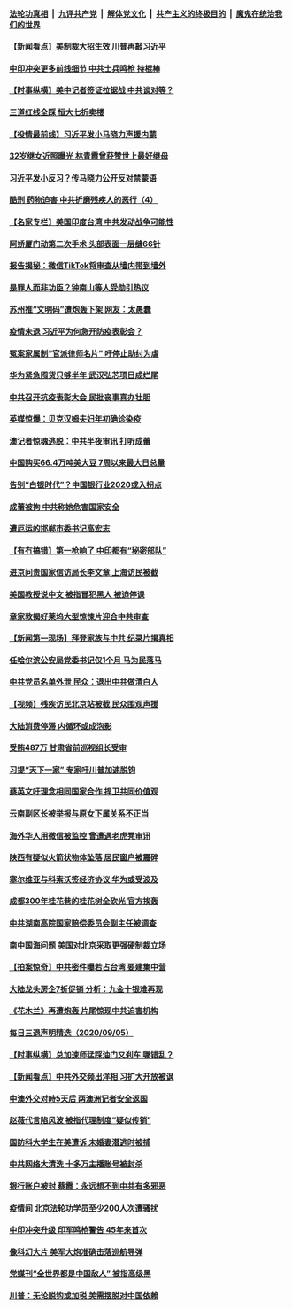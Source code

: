 

####  [法轮功真相](../../../../basic/blob/master/README.md?t=09091232) &nbsp;|&nbsp; [九评共产党](../../../../9ping.md/blob/master/README.md?t=09091232) &nbsp;|&nbsp; [解体党文化](../../../../jtdwh.md/blob/master/README.md?t=09091232)  &nbsp;|&nbsp; [共产主义的终极目的](../../../../gczydzjmd.md/blob/master/README.md?t=09091232) &nbsp;|&nbsp; [魔鬼在统治我们的世界](../../../../mgztzwmdsj.md/blob/master/README.md?t=09091232) 


#### [【新闻看点】美制裁大招生效 川普再敲习近平](../pages/nsc413/n12389839.md?t=09091232) 

#### [中印冲突更多前线细节 中共士兵鸣枪 持棍棒](../pages/nsc413/n12389887.md?t=09091232) 

#### [【时事纵横】美中记者签证拉锯战 中共谈对等？](../pages/nsc413/n12389716.md?t=09091232) 

#### [三道红线全踩 恒大七折卖楼](../pages/nsc413/n12390164.md?t=09091232) 

#### [【役情最前线】习近平发小马晓力声援内蒙](../pages/nsc413/n12389694.md?t=09091232) 

#### [32岁继女近照曝光 林青霞曾获赞世上最好继母](../pages/nsc413/n12389885.md?t=09091232) 

#### [习近平发小反习？传马晓力公开反对禁蒙语](../pages/nsc413/n12389738.md?t=09091232) 

#### [酷刑 药物迫害 中共折磨残疾人的恶行（4）](../pages/nsc413/n12388474.md?t=09091232) 

#### [【名家专栏】美国印度台湾 中共发动战争可能性](../pages/nsc413/n12388965.md?t=09091232) 

#### [阿娇厦门动第二次手术 头部表面一层缝66针](../pages/nsc413/n12389717.md?t=09091232) 

#### [报告揭秘：微信TikTok将审查从墙内带到墙外](../pages/nsc413/n12389833.md?t=09091232) 

#### [是罪人而非功臣？钟南山等人受勋引热议](../pages/nsc413/n12389845.md?t=09091232) 

#### [苏州推“文明码”遭炮轰下架 网友：太愚蠢](../pages/nsc413/n12389725.md?t=09091232) 

#### [疫情未退 习近平为何急开防疫表彰会？](../pages/nsc413/n12389565.md?t=09091232) 

#### [冤案家属制“官派律师名片” 吁停止助纣为虐](../pages/nsc413/n12389595.md?t=09091232) 

#### [华为紧急囤货只够半年 武汉弘芯项目成烂尾](../pages/nsc413/n12389320.md?t=09091232) 

#### [中共召开抗疫表彰大会 民批丧事喜办壮胆](../pages/nsc413/n12389331.md?t=09091232) 

#### [英媒惊爆：贝克汉姆夫妇年初确诊染疫](../pages/nsc413/n12389526.md?t=09091232) 

#### [澳记者惊魂逃脱：中共半夜审讯 打听成蕾](../pages/nsc413/n12389517.md?t=09091232) 

#### [中国购买66.4万吨美大豆 7周以来最大日总量](../pages/nsc413/n12389469.md?t=09091232) 

#### [告别“白银时代”？中国银行业2020或入拐点](../pages/nsc413/n12388964.md?t=09091232) 

#### [成蕾被拘 中共称她危害国家安全](../pages/nsc413/n12389197.md?t=09091232) 

#### [遭厄运的邯郸市委书记高宏志](../pages/nsc413/n12386805.md?t=09091232) 

#### [【有冇搞错】第一枪响了 中印都有“秘密部队”](../pages/nsc413/n12389227.md?t=09091232) 

#### [进京问责国家信访局长李文章 上海访民被截](../pages/nsc413/n12389177.md?t=09091232) 

#### [美国教授说中文 被指冒犯黑人 被迫停课](../pages/nsc413/n12388889.md?t=09091232) 

#### [章家敦揭好莱坞大型惊悚片迎合中共审查](../pages/nsc413/n12388689.md?t=09091232) 

#### [【新闻第一现场】拜登家族与中共 纪录片揭真相](../pages/nsc413/n12388103.md?t=09091232) 

#### [任哈尔滨公安局党委书记仅1个月 马为民落马](../pages/nsc413/n12388738.md?t=09091232) 

#### [中共党员名单外泄 民众：退出中共做清白人](../pages/nsc413/n12386798.md?t=09091232) 

#### [【视频】残疾访民北京站被截 民众围观声援](../pages/nsc413/n12388632.md?t=09091232) 

#### [大陆消费停滞 内循环或成泡影](../pages/nsc413/n12388519.md?t=09091232) 

#### [受贿487万 甘肃省前巡视组长受审](../pages/nsc413/n12388550.md?t=09091232) 

#### [习提“天下一家” 专家吁川普加速脱钩](../pages/nsc413/n12388552.md?t=09091232) 


#### [蔡英文吁理念相同国家合作 捍卫共同价值观](../pages/nsc413/n12388095.md?t=09091232) 

#### [云南副区长被举报与原女下属关系不正当](../pages/nsc413/n12388507.md?t=09091232) 

#### [海外华人用微信被监控 曾遭遇老虎凳审讯](../pages/nsc413/n12388490.md?t=09091232) 

#### [陕西有疑似火箭状物体坠落 居民窗户被震碎](../pages/nsc413/n12388334.md?t=09091232) 

#### [塞尔维亚与科索沃签经济协议 华为或受波及](../pages/nsc413/n12388057.md?t=09091232) 

#### [成都300年桂花巷的桂花树全砍光 官方挨轰](../pages/nsc413/n12388123.md?t=09091232) 

#### [中共湖南高院国家赔偿委员会副主任被调查](../pages/nsc413/n12388032.md?t=09091232) 

#### [南中国海问题 美国对北京采取更强硬制裁立场](../pages/nsc413/n12387771.md?t=09091232) 

#### [【拍案惊奇】中共密件曝若占台湾 要建集中营](../pages/nsc413/n12387607.md?t=09091232) 

#### [大陆龙头房企7折促销 分析：九金十银难再现](../pages/nsc413/n12387554.md?t=09091232) 

#### [《花木兰》再遭炮轰 片尾惊现中共迫害机构](../pages/nsc413/n12387837.md?t=09091232) 

#### [每日三退声明精选（2020/09/05）](../pages/nsc413/n12387810.md?t=09091232) 

#### [【时事纵横】总加速师猛踩油门又刹车 哪错乱？](../pages/nsc413/n12387087.md?t=09091232) 

#### [【新闻看点】中共外交频出洋相 习扩大开放被讽](../pages/nsc413/n12387230.md?t=09091232) 

#### [中澳外交对峙5天后 两澳洲记者安全返国](../pages/nsc413/n12387568.md?t=09091232) 

#### [赵薇代言陷风波 被指代理制度“疑似传销”](../pages/nsc413/n12387492.md?t=09091232) 

#### [国防科大学生在美遭诉 未婚妻潜逃时被捕](../pages/nsc413/n12387360.md?t=09091232) 

#### [中共网络大清洗 十多万主播账号被封杀](../pages/nsc413/n12387347.md?t=09091232) 

#### [银行账户被封 蔡霞：永远想不到中共有多邪恶](../pages/nsc413/n12387231.md?t=09091232) 

#### [疫情间 北京法轮功学员至少200人次遭骚扰](../pages/nsc413/n12386246.md?t=09091232) 

#### [中印冲突升级 印军鸣枪警告 45年来首次](../pages/nsc413/n12387319.md?t=09091232) 

#### [像科幻大片 美军大炮准确击落巡航导弹](../pages/nsc413/n12387142.md?t=09091232) 

#### [党媒刊“全世界都是中国敌人” 被指高级黑](../pages/nsc413/n12386921.md?t=09091232) 

#### [川普：无论脱钩或加税 美需摆脱对中国依赖](../pages/nsc413/n12387252.md?t=09091232) 

